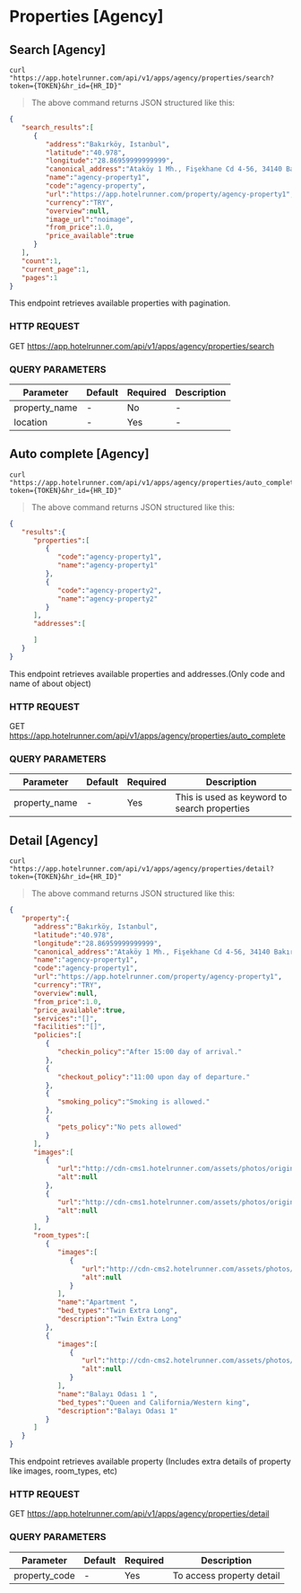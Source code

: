 <!-- This section removed from first navbar with toc-ignore.This section added with manualy to second navbar -->

# Properties [Agency]

## Search [Agency]

```shell
curl "https://app.hotelrunner.com/api/v1/apps/agency/properties/search?token={TOKEN}&hr_id={HR_ID}"
```

> The above command returns JSON structured like this:

```json
{  
   "search_results":[  
      {  
         "address":"Bakırköy, Istanbul",
         "latitude":"40.978",
         "longitude":"28.86959999999999",
         "canonical_address":"Ataköy 1 Mh., Fişekhane Cd 4-56, 34140 Bakırköy/İstanbul, Turkey",
         "name":"agency-property1",
         "code":"agency-property",
         "url":"https://app.hotelrunner.com/property/agency-property1",
         "currency":"TRY",
         "overview":null,
         "image_url":"noimage",
         "from_price":1.0,
         "price_available":true
      }
   ],
   "count":1,
   "current_page":1,
   "pages":1
}
```
This endpoint retrieves available properties with pagination.

### HTTP REQUEST

GET https://app.hotelrunner.com/api/v1/apps/agency/properties/search

### QUERY PARAMETERS

Parameter | Default | Required | Description
--------- | ------- | ---------|-----------
property_name | - | No | -
location | - | Yes | -

## Auto complete [Agency]

```shell
curl "https://app.hotelrunner.com/api/v1/apps/agency/properties/auto_complete?token={TOKEN}&hr_id={HR_ID}"
```

> The above command returns JSON structured like this:

```json
{  
   "results":{  
      "properties":[  
         {  
            "code":"agency-property1",
            "name":"agency-property1"
         },
         {  
            "code":"agency-property2",
            "name":"agency-property2"
         }
      ],
      "addresses":[  

      ]
   }
}
```
This endpoint retrieves available properties and addresses.(Only code and name of about object)

### HTTP REQUEST

GET https://app.hotelrunner.com/api/v1/apps/agency/properties/auto_complete

### QUERY PARAMETERS

Parameter | Default | Required | Description
--------- | ------- | ---------|-----------
property_name   | - |       Yes  | This is used as keyword to search properties

## Detail [Agency]

```shell
curl "https://app.hotelrunner.com/api/v1/apps/agency/properties/detail?token={TOKEN}&hr_id={HR_ID}"
```

> The above command returns JSON structured like this:

```json
{  
   "property":{  
      "address":"Bakırköy, Istanbul",
      "latitude":"40.978",
      "longitude":"28.86959999999999",
      "canonical_address":"Ataköy 1 Mh., Fişekhane Cd 4-56, 34140 Bakırköy/İstanbul, Turkey",
      "name":"agency-property1",
      "code":"agency-property1",
      "url":"https://app.hotelrunner.com/property/agency-property1",
      "currency":"TRY",
      "overview":null,
      "from_price":1.0,
      "price_available":true,
      "services":"[]",
      "facilities":"[]",
      "policies":[  
         {  
            "checkin_policy":"After 15:00 day of arrival."
         },
         {  
            "checkout_policy":"11:00 upon day of departure."
         },
         {  
            "smoking_policy":"Smoking is allowed."
         },
         {  
            "pets_policy":"No pets allowed"
         }
      ],
      "images":[  
         {  
            "url":"http://cdn-cms1.hotelrunner.com/assets/photos/original/f46abbff-9693-4586-a463-770ccd998b20.jpg",
            "alt":null
         },
         {  
            "url":"http://cdn-cms1.hotelrunner.com/assets/photos/original/f46abbff-9693-4586-a463-770ccd998b21.jpg",
            "alt":null
         }
      ],
      "room_types":[  
         {  
            "images":[  
               {  
                  "url":"http://cdn-cms2.hotelrunner.com/assets/photos/large/97eeffe8-a1c8-4753-bf35-dcd15d0b5c09.jpg",
                  "alt":null
               }
            ],
            "name":"Apartment ",
            "bed_types":"Twin Extra Long",
            "description":"Twin Extra Long"
         },
         {  
            "images":[  
               {  
                  "url":"http://cdn-cms2.hotelrunner.com/assets/photos/large/97eeffe8-a1c8-4753-bf35-dcd15d0b5c11.jpg",
                  "alt":null
               }
            ],
            "name":"Balayı Odası 1 ",
            "bed_types":"Queen and California/Western king",
            "description":"Balayı Odası 1"
         }
      ]
   }
}
```
This endpoint retrieves available property (Includes extra details of property like images, room_types, etc)

### HTTP REQUEST

GET https://app.hotelrunner.com/api/v1/apps/agency/properties/detail

### QUERY PARAMETERS

Parameter | Default | Required | Description
--------- | ------- | ---------|-----------
property_code   | - |       Yes  | To access property detail





